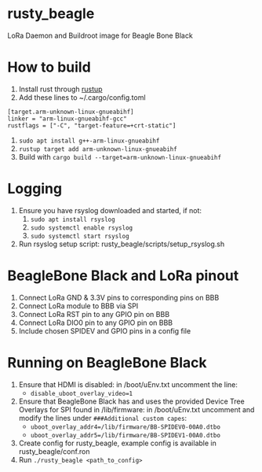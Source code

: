 # rusty_beagle
LoRa Daemon and Buildroot image for Beagle Bone Black

# How to build
1. Install rust through [rustup](https://rustup.rs/)
1. Add these lines to ~/.cargo/config.toml
```
[target.arm-unknown-linux-gnueabihf]
linker = "arm-linux-gnueabihf-gcc"
rustflags = ["-C", "target-feature=+crt-static"]
```
1. ```sudo apt install g++-arm-linux-gnueabihf```
1. ```rustup target add arm-unknown-linux-gnueabihf```
1. Build with ```cargo build --target=arm-unknown-linux-gnueabihf```

# Logging
1. Ensure you have rsyslog downloaded and started, if not:
    1. ```sudo apt install rsyslog```
    1. ```sudo systemctl enable rsyslog```
    1. ```sudo systemctl start rsyslog```
1. Run rsyslog setup script: rusty_beagle/scripts/setup_rsyslog.sh

# BeagleBone Black and LoRa pinout
1. Connect LoRa GND & 3.3V pins to corresponding pins on BBB
1. Connect LoRa module to BBB via SPI
1. Connect LoRa RST pin to any GPIO pin on BBB
2. Connect LoRa DIO0 pin to any GPIO pin on BBB
3. Include chosen SPIDEV and GPIO pins in a config file

# Running on BeagleBone Black
1. Ensure that HDMI is disabled: in /boot/uEnv.txt uncomment the line:
    - ```disable_uboot_overlay_video=1```
1. Ensure that BeagleBone Black has and uses the provided Device Tree Overlays for SPI found in /lib/firmware: in /boot/uEnv.txt uncomment and modify the lines under ```###Additional custom capes```:
    - ```uboot_overlay_addr4=/lib/firmware/BB-SPIDEV0-00A0.dtbo```
    - ```uboot_overlay_addr5=/lib/firmware/BB-SPIDEV1-00A0.dtbo```
1. Create config for rusty_beagle, example config is available in rusty_beagle/conf.ron
2. Run ```./rusty_beagle <path_to_config>``` 
